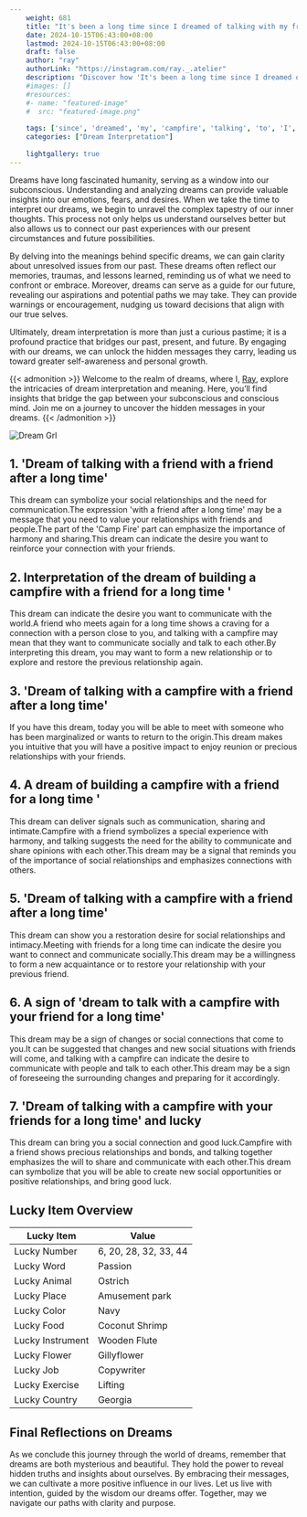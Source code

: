 ```yaml
---
    weight: 681
    title: "It's been a long time since I dreamed of talking with my friend to build a campfire"  # Assuming 'title' column exists
    date: 2024-10-15T06:43:00+08:00
    lastmod: 2024-10-15T06:43:00+08:00
    draft: false
    author: "ray"
    authorLink: "https://instagram.com/ray._.atelier"
    description: "Discover how 'It's been a long time since I dreamed of talking with my friend to build a campfire' can interpret your future and uncover its significant meanings in your life."
    #images: []
    #resources:
    #- name: "featured-image"
    #  src: "featured-image.png"
    
    tags: ['since', 'dreamed', 'my', 'campfire', 'talking', 'to', 'I', 'friend', 'long', 'time', 'build', 'been', "It's"]
    categories: ["Dream Interpretation"]
    
    lightgallery: true
---
```

    
Dreams have long fascinated humanity, serving as a window into our subconscious. Understanding and analyzing dreams can provide valuable insights into our emotions, fears, and desires. When we take the time to interpret our dreams, we begin to unravel the complex tapestry of our inner thoughts. This process not only helps us understand ourselves better but also allows us to connect our past experiences with our present circumstances and future possibilities.

By delving into the meanings behind specific dreams, we can gain clarity about unresolved issues from our past. These dreams often reflect our memories, traumas, and lessons learned, reminding us of what we need to confront or embrace. Moreover, dreams can serve as a guide for our future, revealing our aspirations and potential paths we may take. They can provide warnings or encouragement, nudging us toward decisions that align with our true selves.

Ultimately, dream interpretation is more than just a curious pastime; it is a profound practice that bridges our past, present, and future. By engaging with our dreams, we can unlock the hidden messages they carry, leading us toward greater self-awareness and personal growth.

{{< admonition >}}
Welcome to the realm of dreams, where I, [Ray](https://instagram.com/ray._.atelier), explore the intricacies of dream interpretation and meaning. Here, you’ll find insights that bridge the gap between your subconscious and conscious mind. Join me on a journey to uncover the hidden messages in your dreams.
{{< /admonition >}}

![Dream Grl](https://cdn.pixabay.com/photo/2017/11/02/03/35/gothic-2910057_1280.jpg "Dream Grl")

## 1. 'Dream of talking with a friend with a friend after a long time'
This dream can symbolize your social relationships and the need for communication.The expression 'with a friend after a long time' may be a message that you need to value your relationships with friends and people.The part of the 'Camp Fire' part can emphasize the importance of harmony and sharing.This dream can indicate the desire you want to reinforce your connection with your friends.

## 2. Interpretation of the dream of building a campfire with a friend for a long time '
This dream can indicate the desire you want to communicate with the world.A friend who meets again for a long time shows a craving for a connection with a person close to you, and talking with a campfire may mean that they want to communicate socially and talk to each other.By interpreting this dream, you may want to form a new relationship or to explore and restore the previous relationship again.

## 3. 'Dream of talking with a campfire with a friend after a long time'
If you have this dream, today you will be able to meet with someone who has been marginalized or wants to return to the origin.This dream makes you intuitive that you will have a positive impact to enjoy reunion or precious relationships with your friends.

## 4. A dream of building a campfire with a friend for a long time '
This dream can deliver signals such as communication, sharing and intimate.Campfire with a friend symbolizes a special experience with harmony, and talking suggests the need for the ability to communicate and share opinions with each other.This dream may be a signal that reminds you of the importance of social relationships and emphasizes connections with others.

## 5. 'Dream of talking with a campfire with a friend after a long time'
This dream can show you a restoration desire for social relationships and intimacy.Meeting with friends for a long time can indicate the desire you want to connect and communicate socially.This dream may be a willingness to form a new acquaintance or to restore your relationship with your previous friend.

## 6. A sign of 'dream to talk with a campfire with your friend for a long time'
This dream may be a sign of changes or social connections that come to you.It can be suggested that changes and new social situations with friends will come, and talking with a campfire can indicate the desire to communicate with people and talk to each other.This dream may be a sign of foreseeing the surrounding changes and preparing for it accordingly.

## 7. 'Dream of talking with a campfire with your friends for a long time' and lucky
This dream can bring you a social connection and good luck.Campfire with a friend shows precious relationships and bonds, and talking together emphasizes the will to share and communicate with each other.This dream can symbolize that you will be able to create new social opportunities or positive relationships, and bring good luck.

## Lucky Item Overview
| Lucky Item          | Value              |
|---------------|--------------------|
| Lucky Number        | 6, 20, 28, 32, 33, 44  |
| Lucky Word          | Passion |
| Lucky Animal        | Ostrich |
| Lucky Place         | Amusement park     |
| Lucky Color         | Navy     |
| Lucky Food          | Coconut Shrimp      |
| Lucky Instrument    | Wooden Flute |
| Lucky Flower        | Gillyflower    |
| Lucky Job           | Copywriter       |
| Lucky Exercise      | Lifting  |
| Lucky Country       | Georgia    |


##  Final Reflections on Dreams

As we conclude this journey through the world of dreams, remember that dreams are both mysterious and beautiful. They hold the power to reveal hidden truths and insights about ourselves. By embracing their messages, we can cultivate a more positive influence in our lives. Let us live with intention, guided by the wisdom our dreams offer. Together, may we navigate our paths with clarity and purpose.
